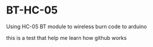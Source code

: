# BT-HC-05
Using HC-05 BT module to wireless burn code to arduino

this is a test that help me learn how github works
